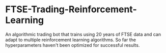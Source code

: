 # FTSE-Trading-Reinforcement-Learning
An algorithmic trading bot that trains using 20 years of FTSE data and can adapt to multiple reinforcement learning algorithms. So far the hyperparameters haven't been optimized for successful results.
